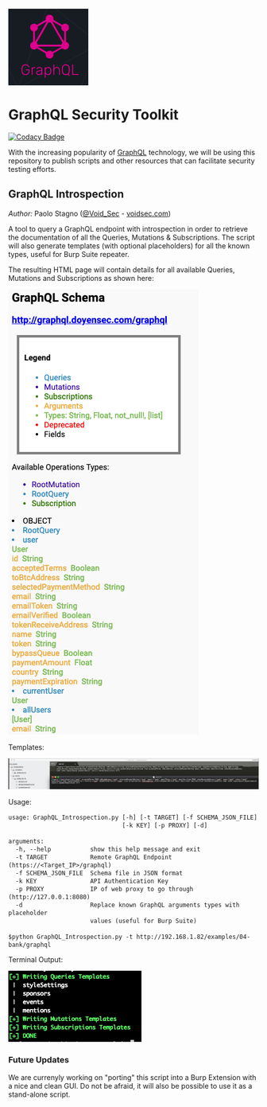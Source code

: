 ![GraphQL Official Logo](Misc/graphqllogo.png)

# GraphQL Security Toolkit

[![Codacy Badge](https://api.codacy.com/project/badge/Grade/a4a34055b4e7479c864c2b23d12007a2)](https://app.codacy.com/gh/sdffsdaf/graph-ql?utm_source=github.com&utm_medium=referral&utm_content=sdffsdaf/graph-ql&utm_campaign=Badge_Grade_Settings)

With the increasing popularity of [GraphQL](https://graphql.org/) technology, we will be using this repository to publish scripts and other resources that can facilitate security testing efforts.

## GraphQL Introspection
*Author:* Paolo Stagno ([@Void_Sec](https://twitter.com/Void_Sec) - [voidsec.com](https://voidsec.com)) 

A tool to query a GraphQL endpoint with introspection in order to retrieve the documentation of all the Queries, Mutations & Subscriptions.
The script will also generate templates (with optional placeholders) for all the known types, useful for Burp Suite repeater.

The resulting HTML page will contain details for all available Queries, Mutations and Subscriptions as shown here:

![Preview](Misc/GraphQL_Introspection_Output.png)

Templates:

![Preview](Misc/Introspection_Templates.png)

Usage:
```
usage: GraphQL_Introspection.py [-h] [-t TARGET] [-f SCHEMA_JSON_FILE]
                                [-k KEY] [-p PROXY] [-d]

arguments:
  -h, --help           show this help message and exit
  -t TARGET            Remote GraphQL Endpoint (https://<Target_IP>/graphql)
  -f SCHEMA_JSON_FILE  Schema file in JSON format
  -k KEY               API Authentication Key
  -p PROXY             IP of web proxy to go through (http://127.0.0.1:8080)
  -d                   Replace known GraphQL arguments types with placeholder
                       values (useful for Burp Suite)
  
$python GraphQL_Introspection.py -t http://192.168.1.82/examples/04-bank/graphql
```

Terminal Output:

![Preview](Misc/Terminal_Output.png)

### Future Updates

We are currenyly working on "porting" this script into a Burp Extension with a nice and clean GUI.
Do not be afraid, it will also be possible to use it as a stand-alone script.
